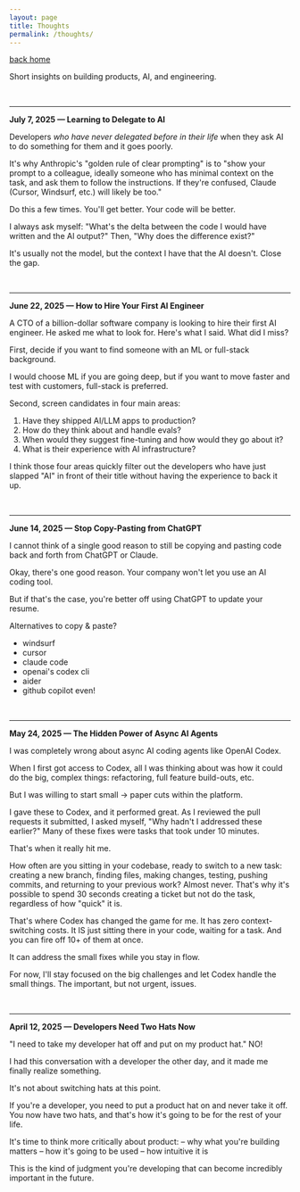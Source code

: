 ```yaml
---
layout: page
title: Thoughts
permalink: /thoughts/
---
```


[back home](/)

Short insights on building products, AI, and engineering.

<br>

---

**July 7, 2025 — Learning to Delegate to AI**

Developers *who have never delegated before in their life* when they ask AI to do something for them and it goes poorly.

It's why Anthropic's "golden rule of clear prompting" is to "show your prompt to a colleague, ideally someone who has minimal context on the task, and ask them to follow the instructions. If they're confused, Claude (Cursor, Windsurf, etc.) will likely be too."

Do this a few times. You'll get better. Your code will be better.

I always ask myself: "What's the delta between the code I would have written and the AI output?" Then, "Why does the difference exist?"

It's usually not the model, but the context I have that the AI doesn't. Close the gap.

<br>

---

**June 22, 2025 — How to Hire Your First AI Engineer**

A CTO of a billion-dollar software company is looking to hire their first AI engineer. He asked me what to look for. Here's what I said. What did I miss?

First, decide if you want to find someone with an ML or full-stack background.

I would choose ML if you are going deep, but if you want to move faster and test with customers, full-stack is preferred.

Second, screen candidates in four main areas:

1. Have they shipped AI/LLM apps to production?
2. How do they think about and handle evals?
3. When would they suggest fine-tuning and how would they go about it?
4. What is their experience with AI infrastructure?

I think those four areas quickly filter out the developers who have just slapped "AI" in front of their title without having the experience to back it up.

<br>

---

**June 14, 2025 — Stop Copy-Pasting from ChatGPT**

I cannot think of a single good reason to still be copying and pasting code back and forth from ChatGPT or Claude.

Okay, there's one good reason. Your company won't let you use an AI coding tool.

But if that's the case, you're better off using ChatGPT to update your resume.

Alternatives to copy & paste?
- windsurf
- cursor
- claude code
- openai's codex cli
- aider
- github copilot even!

<br>

---

**May 24, 2025 — The Hidden Power of Async AI Agents**

I was completely wrong about async AI coding agents like OpenAI Codex.

When I first got access to Codex, all I was thinking about was how it could do the big, complex things: refactoring, full feature build-outs, etc.

But I was willing to start small -> paper cuts within the platform.

I gave these to Codex, and it performed great. As I reviewed the pull requests it submitted, I asked myself, "Why hadn't I addressed these earlier?" Many of these fixes were tasks that took under 10 minutes.

That's when it really hit me.

How often are you sitting in your codebase, ready to switch to a new task: creating a new branch, finding files, making changes, testing, pushing commits, and returning to your previous work? Almost never. That's why it's possible to spend 30 seconds creating a ticket but not do the task, regardless of how "quick" it is.

That's where Codex has changed the game for me. It has zero context-switching costs. It IS just sitting there in your code, waiting for a task. And you can fire off 10+ of them at once.

It can address the small fixes while you stay in flow.

For now, I'll stay focused on the big challenges and let Codex handle the small things. The important, but not urgent, issues.

<br>

---

**April 12, 2025 — Developers Need Two Hats Now**

"I need to take my developer hat off and put on my product hat." NO!

I had this conversation with a developer the other day, and it made me finally realize something.

It's not about switching hats at this point.

If you're a developer, you need to put a product hat on and never take it off. You now have two hats, and that's how it's going to be for the rest of your life.

It's time to think more critically about product:
 – why what you're building matters
 – how it's going to be used
 – how intuitive it is

This is the kind of judgment you're developing that can become incredibly important in the future.
